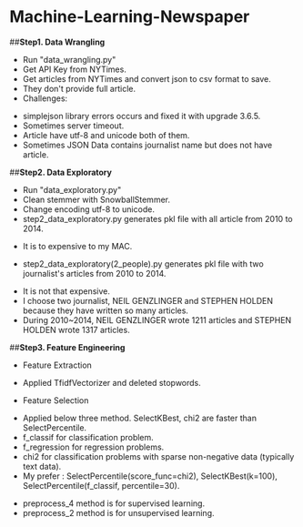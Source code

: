 Machine-Learning-Newspaper
======================

##**Step1. Data Wrangling**
- Run "data_wrangling.py"
- Get API Key from NYTimes.
- Get articles from NYTimes and convert json to csv format to save.
- They don't provide full article.
- Challenges:
 * simplejson library errors occurs and fixed it with upgrade 3.6.5.
 * Sometimes server timeout.
 * Article have utf-8 and unicode both of them.
 * Sometimes JSON Data contains journalist name but does not have article.
  
 
##**Step2. Data Exploratory**
- Run "data_exploratory.py"
- Clean stemmer with SnowballStemmer.
- Change encoding utf-8 to unicode.
- step2_data_exploratory.py generates pkl file with all article from 2010 to 2014.
 * It is to expensive to my MAC.
- step2_data_exploratory(2_people).py generates pkl file with two journalist's articles from 2010 to 2014.
 * It is not that expensive.
 * I choose two journalist, NEIL GENZLINGER and STEPHEN HOLDEN because they have written so many articles.
 * During 2010~2014, NEIL GENZLINGER wrote 1211 articles and STEPHEN HOLDEN wrote 1317 articles.
 

##**Step3. Feature Engineering**
- Feature Extraction
 * Applied TfidfVectorizer and deleted stopwords.
- Feature Selection
 * Applied below three method. SelectKBest, chi2 are faster than SelectPercentile.
 * f_classif for classification problem.
 * f_regression for regression problems.
 * chi2 for classification problems with sparse non-negative data (typically text data).
 * My prefer : SelectPercentile(score_func=chi2), SelectKBest(k=100), SelectPercentile(f_classif, percentile=30).
- preprocess_4 method is for supervised learning.
- preprocess_2 method is for unsupervised learning.